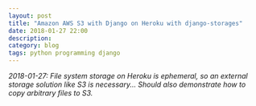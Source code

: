 ```yaml
---
layout: post
title: "Amazon AWS S3 with Django on Heroku with django-storages"
date: 2018-01-27 22:00
description: 
category: blog
tags: python programming django
---
```


_2018-01-27: File system storage on Heroku is ephemeral, so an external storage solution like S3 is necessary... Should also demonstrate how to copy arbitrary files to S3._